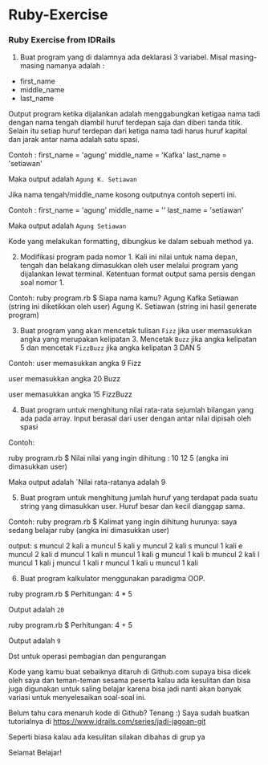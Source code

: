 # Ruby-Exercise
### Ruby Exercise from IDRails 


1. Buat program yang di dalamnya ada deklarasi 3 variabel. Misal masing-masing namanya adalah :
  - first_name
  - middle_name
  - last_name

  Output program ketika dijalankan adalah menggabungkan ketigaa nama tadi dengan nama tengah diambil huruf terdepan saja dan  diberi tanda titik. Selain itu setiap huruf terdepan dari ketiga nama tadi harus huruf kapital dan jarak antar nama adalah satu spasi.

  Contoh :
  first_name = 'agung'
  middle_name = 'Kafka'
  last_name = 'setiawan'

  Maka output adalah `Agung K. Setiawan`

  Jika nama tengah/middle_name kosong outputnya contoh seperti ini.

  Contoh :
  first_name = 'agung'
  middle_name = ''
  last_name = 'setiawan'

  Maka output adalah `Agung Setiawan`

  Kode yang melakukan formatting, dibungkus ke dalam sebuah method ya.



2. Modifikasi program pada nomor 1. Kali ini nilai untuk nama depan, tengah dan belakang dimasukkan oleh user melalui program yang dijalankan lewat terminal. Ketentuan format output sama persis dengan soal nomor 1.
 
  Contoh:
  ruby program.rb
  $ Siapa nama kamu?
  Agung Kafka Setiawan (string ini diketikkan oleh user)
  Agung K. Setiawan (string ini hasil generate program)
 
 
 
3. Buat program yang akan mencetak tulisan `Fizz` jika user memasukkan angka yang merupakan kelipatan 3. Mencetak `Buzz` jika angka kelipatan 5 dan mencetak `FizzBuzz` jika angka kelipatan 3 DAN 5
 
  Contoh:
  user memasukkan angka 9
  Fizz

  user memasukkan angka 20
  Buzz

  user memasukkan angka 15
  FizzBuzz



4. Buat program untuk menghitung nilai rata-rata sejumlah bilangan yang ada pada array. Input berasal dari user dengan antar nilai dipisah oleh spasi

  Contoh:

  ruby program.rb
  $ Nilai nilai yang ingin dihitung :
  10 12 5 (angka ini dimasukkan user)

  Maka output adalah `Nilai rata-ratanya adalah 9



5. Buat program untuk menghitung jumlah huruf yang terdapat pada suatu string yang dimasukkan user. Huruf besar dan kecil dianggap sama.

  Contoh:
  ruby program.rb
  $ Kalimat yang ingin dihitung hurunya:
  saya sedang belajar ruby (angka ini dimasukkan user)

  output:
  s muncul 2 kali
  a muncul 5 kali
  y muncul 2 kali
  s muncul 1 kali
  e muncul 2 kali
  d muncul 1 kali
  n muncul 1 kali
  g muncul 1 kali
  b muncul 2 kali
  l muncul 1 kali
  j muncul 1 kali
  r muncul 1 kali
  u muncul 1 kali



6. Buat program kalkulator menggunakan paradigma OOP.

  ruby program.rb
  $ Perhitungan:
  4 * 5

  Output adalah `20`


  ruby program.rb
  $ Perhitungan:
  4 + 5

  Output adalah `9`

  Dst untuk operasi pembagian dan pengurangan


Kode yang kamu buat sebaiknya ditaruh di Github.com supaya bisa dicek oleh saya dan teman-teman sesama peserta kalau ada kesulitan dan bisa juga digunakan untuk saling belajar karena bisa jadi nanti akan banyak variasi untuk menyelesaikan soal-soal ini.

Belum tahu cara menaruh kode di Github? Tenang :)
Saya sudah buatkan tutorialnya di https://www.idrails.com/series/jadi-jagoan-git

Seperti biasa kalau ada kesulitan silakan dibahas di grup ya

Selamat Belajar!
